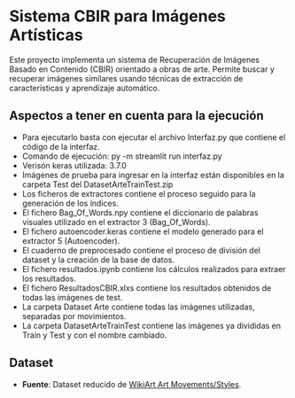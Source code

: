 # Sistema CBIR para Imágenes Artísticas

Este proyecto implementa un sistema de Recuperación de Imágenes Basado en Contenido (CBIR) orientado a obras de arte. Permite buscar y recuperar imágenes similares usando técnicas de extracción de características y aprendizaje automático.

## Aspectos a tener en cuenta para la ejecución
- Para ejecutarlo basta con ejecutar el archivo Interfaz.py que contiene el código de la interfaz.
- Comando de ejecución: py -m streamlit run interfaz.py
- Verisón keras utilizada: 3.7.0
- Imágenes de prueba para ingresar en la interfaz están disponibles en la carpeta Test del DatasetArteTrainTest.zip
- Los ficheros de extractores contiene el proceso seguido para la generación de los índices.
- El fichero Bag_Of_Words.npy contiene el diccionario de palabras visuales utilizado en el extractor 3 (Bag_Of_Words).
- El fichero autoencoder.keras contiene el modelo generado para el extractor 5 (Autoencoder).
- El cuaderno de preprocesado contiene el proceso de división del dataset y la creación de la base de datos.
- El fichero resultados.ipynb contiene los cálculos realizados para extraer los resultados.
- El fichero ResultadosCBIR.xlxs contiene los resultados obtenidos de todas las imágenes de test.
- La carpeta Dataset Arte contiene todas las imágenes utilizadas, separadas por movimientos.
- La carpeta DatasetArteTrainTest contiene las imágenes ya divididas en Train y Test y con el nombre cambiado. 

## Dataset
- **Fuente**: Dataset reducido de [WikiArt Art Movements/Styles](https://www.kaggle.com/datasets/sivarazadi/wikiart-art-movementsstyles).

